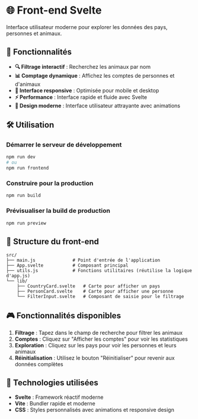 # 🌐 Front-end Svelte

Interface utilisateur moderne pour explorer les données des pays, personnes et animaux.

## 🚀 Fonctionnalités

- **🔍 Filtrage interactif** : Recherchez les animaux par nom
- **📊 Comptage dynamique** : Affichez les comptes de personnes et d'animaux
- **📱 Interface responsive** : Optimisée pour mobile et desktop
- **⚡ Performance** : Interface rapide et fluide avec Svelte
- **🎨 Design moderne** : Interface utilisateur attrayante avec animations

## 🛠️ Utilisation

### Démarrer le serveur de développement

```bash
npm run dev
# ou
npm run frontend
```

### Construire pour la production

```bash
npm run build
```

### Prévisualiser la build de production

```bash
npm run preview
```

## 📁 Structure du front-end

```
src/
├── main.js              # Point d'entrée de l'application
├── App.svelte           # Composant principal
├── utils.js             # Fonctions utilitaires (réutilise la logique d'app.js)
└── lib/
    ├── CountryCard.svelte   # Carte pour afficher un pays
    ├── PersonCard.svelte    # Carte pour afficher une personne
    └── FilterInput.svelte   # Composant de saisie pour le filtrage
```

## 🎮 Fonctionnalités disponibles

1. **Filtrage** : Tapez dans le champ de recherche pour filtrer les animaux
2. **Comptes** : Cliquez sur "Afficher les comptes" pour voir les statistiques
3. **Exploration** : Cliquez sur les pays pour voir les personnes et leurs animaux
4. **Réinitialisation** : Utilisez le bouton "Réinitialiser" pour revenir aux données complètes

## 🔧 Technologies utilisées

- **Svelte** : Framework réactif moderne
- **Vite** : Bundler rapide et moderne
- **CSS** : Styles personnalisés avec animations et responsive design
